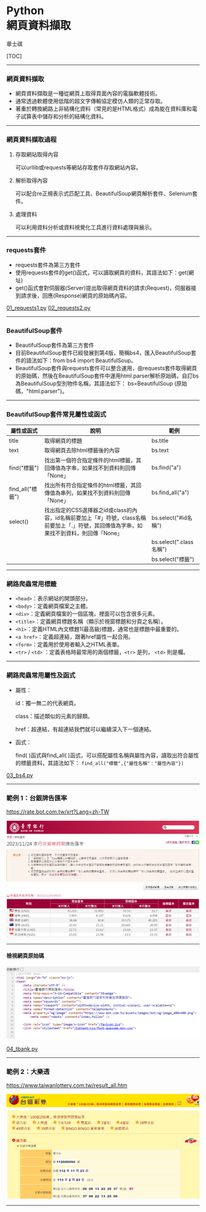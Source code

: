 # Python</br>網頁資料擷取

章士祺

[TOC]

---

### 網頁資料擷取

- 網頁資料擷取是一種從網頁上取得頁面內容的電腦軟體技術。
- 通常透過軟體使用低階的超文字傳輸協定模仿人類的正常存取。
- 著重於轉換網路上非結構化資料（常見的是HTML格式）成為能在資料庫和電子試算表中儲存和分析的結構化資料。

---

### 網頁資料擷取過程

1. 存取網站取得內容

    可以urllib或requests等網站存取套件存取網站內容。

1. 解析取得內容

    可以配合re正規表示式匹配工具、BeautifulSoup網頁解析套件、Selenium套件。

1. 處理資料

   可以利用資料分析或資料視覺化工具進行資料處理與展示。

---

### requests套件

- requests套件為第三方套件
- 使用requests套件的get()函式，可以讀取網頁的資料，其語法如下：get(網址)
- get()函式會對伺服器(Server)提出取得網頁資料的請求(Request)，伺服器接到請求後，回應(Response)網頁的原始碼內容。

[01_requests1.py][01_requests1.py]
[02_requests2.py][02_requests2.py]

---

### BeautifulSoup套件

- BeautifulSoup套件為第三方套件
- 目前BeautifulSoup套件已經發展到第4版，簡稱bs4，匯入BeautifulSoup套件的語法如下：from bs4 import BeautifulSoup。
- BeautifulSoup套件與requests套件可以整合運用，由requests套件取得網頁的原始碼，然後在BeautifulSoup套件中運用html.parser解析原始碼，自訂bs為BeautifulSoup型別物件名稱，其語法如下： bs=BeautifulSoup (原始碼，"html.parser")。

---

### BeautifulSoup套件常見屬性或函式

| 屬性或函式          | 說明                                                                               | 範例                    |
|----------------|----------------------------------------------------------------------------------|-----------------------|
| title          | 取得網頁的標題                                                                          | bs.title              |
| text           | 取得網頁去除html標籤後的內容                                                                 | bs.text               |
| find("標籤")     | 找出第一個符合指定條件的html標籤，其回傳值為字串，如果找不到資料則回傳「None」                                      | bs.find("a")          |
| find_all("標籤") | 找出所有符合指定條件的html標籤，其回傳值為串列，如果找不到資料則回傳「None」                                       | bs.find_all("a")      |
| select()       | 找出指定的CSS選擇器之id或class的內容，id名稱前要加上「#」符號，class名稱前要加上「.」符號，其回傳值為字串，如果找不到資料，則回傳「None」 | bs.select("#id名稱")    |
|                |                                                                                  | bs.select(".class名稱") |
|                |                                                                                  | bs.select("標籤")       |

---

### 網路爬蟲常用標籤

- `<head>`：表示網站的開頭部分。
- `<body>`：定義網頁檔案之主體。
- `<div>`：定義網頁檔案的一個區塊，裡面可以包含很多元素。
- `<title>`：定義網頁標題名稱（顯示於視窗標題和分頁之名稱）。
- `<h1>`：定義HTML內文標題1(最高級)標題，通常也是標題中最重要的。
- `<a href>`：定義超連結，跟著href屬性一起合用。
- `<form>`：定義用於使用者輸入之HTML表單。
- `<tr>` / `<td>` ：定義表格時最常用的兩個標籤，`<tr>` 是列， `<td>` 則是欄。

---

### 網路爬蟲常用屬性及函式

- 屬性：

    id：獨一無二的代表網頁。

    class：描述類似的元素的歸類。

    href：超連結，有超連結我們就可以繼續深入下一個連結。
- 函式：

    find( )函式與find_all( )函式，可以搭配屬性名稱與屬性內容，讀取出符合屬性的標籤資料，其語法如下：
    `find_all("標籤",{"屬性名稱"："屬性內容"})`

[03_bs4.py][03_bs4.py]

---

### 範例 1：台銀牌告匯率

https://rate.bot.com.tw/xrt?Lang=zh-TW

![Alt text][04_台銀牌告匯率.png]

---

#### 檢視網頁原始碼

![Alt text][04_台銀牌告匯率_網頁原始碼.png]

[04_tbank.py][04_tbank.py]

---

### 範例 2：大樂透

https://www.taiwanlottery.com.tw/result_all.htm

![Alt text](/icons/04_台彩大樂透.png)

---

[01_requests1.py]: /sample_codes/part4/01_requests1.py
[02_requests2.py]: /sample_codes/part4/02_requests2.py
[03_bs4.py]: /sample_codes/part4/03_bs4.py
[04_tbank.py]: /sample_codes/part4/04_tbank.py
[04_台銀牌告匯率.png]: /icons/04_台銀牌告匯率.png
[04_台銀牌告匯率_網頁原始碼.png]: /icons/04_台銀牌告匯率_網頁原始碼.png